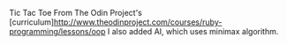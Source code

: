 Tic Tac Toe
From The Odin Project's [curriculum]http://www.theodinproject.com/courses/ruby-programming/lessons/oop
I also added AI, which uses minimax algorithm.